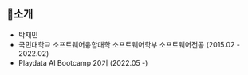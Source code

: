 <!---
jacob3015/jacob3015 is a ✨ special ✨ repository because its `README.md` (this file) appears on your GitHub profile.
You can click the Preview link to take a look at your changes.
--->
## 👏소개
* 박재민
* 국민대학교 소프트웨어융합대학 소프트웨어학부 소프트웨어전공 (2015.02 - 2022.02)
* Playdata AI Bootcamp 20기 (2022.05 -)

